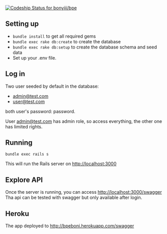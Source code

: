 [ ![Codeship Status for bonyiii/bpe](https://app.codeship.com/projects/c28302e0-c6c5-0134-be7a-7a0e44e66932/status?branch=master)](https://app.codeship.com/projects/198707)

## Setting up

* `bundle install` to get all required gems
* `bundle exec rake db:create` to create the database
* `bundle exec rake db:setup` to create the database schema and seed data
* Set up your .env file.

## Log in

Two user seeded by default in the database:

* admin@test.com
* user@test.com

both user's password: password.

User admin@test.com has admin role, so access everything, the other one has limited rights.

## Running

`bundle exec rails s`

This will run the Rails server on <http://localhost:3000> 

## Explore API

Once the server is running, you can access <http://localhost:3000/swagger>
Tha api can be tested with swagger but only available after login.

## Heroku

The app deployed to http://bpeboni.herokuapp.com/swagger
